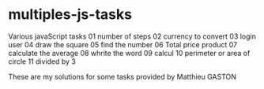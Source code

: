 # multiples-js-tasks

Various javaScript tasks
01 number of steps
02 currency to convert
03 login user
04 draw the square
05 find the number
06 Total price product
07 calculate the average
08 whrite the word
09 calcul
10 perimeter or area of circle
11 divided by 3

These are my solutions for some tasks provided by Matthieu GASTON
